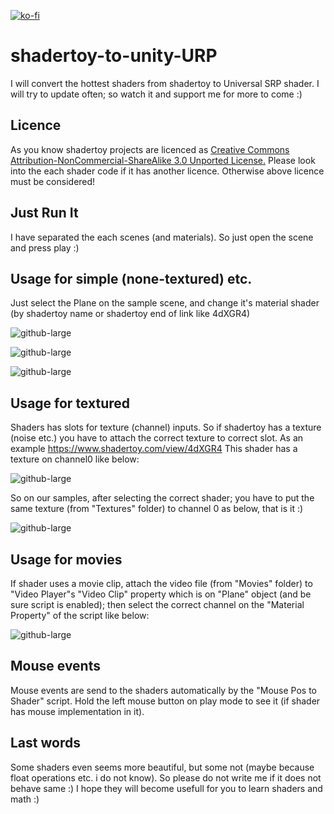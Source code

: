 [![ko-fi](https://www.ko-fi.com/img/githubbutton_sm.svg)](https://ko-fi.com/G2G81V6UH)

# shadertoy-to-unity-URP
I will convert the hottest shaders from shadertoy to Universal SRP shader. I will try to update often; so watch it and support me for more to come :)

## Licence
As you know shadertoy projects are licenced as
[Creative Commons Attribution-NonCommercial-ShareAlike 3.0 Unported License.](https://creativecommons.org/licenses/by-nc-sa/3.0/deed.en_US)
Please look into the each shader code if it has another licence. Otherwise above licence must be considered!

## Just Run It

I have separated the each scenes (and materials). So just open the scene and press play :)

## Usage for simple (none-textured) etc.

Just select the Plane on the sample scene, and change it's material shader (by shadertoy name or shadertoy end of link like 4dXGR4)

![github-large](https://github.com/umutbebek/shadertoy-to-unity-URP/blob/master/ScreenShots/plane.JPG)

![github-large](https://github.com/umutbebek/shadertoy-to-unity-URP/blob/master/ScreenShots/select.JPG)

![github-large](https://github.com/umutbebek/shadertoy-to-unity-URP/blob/master/ScreenShots/happy.jpg)

## Usage for textured

Shaders has slots for texture (channel) inputs. So if shadertoy has a texture (noise etc.) you have to attach the correct texture to correct slot.
As an example https://www.shadertoy.com/view/4dXGR4
This shader has a texture on channel0 like below:

![github-large](https://github.com/umutbebek/shadertoy-to-unity-URP/blob/master/ScreenShots/textureSSample.JPG)

So on our samples, after selecting the correct shader; you have to put the same texture (from "Textures" folder) to channel 0 as below, that is it :)

![github-large](https://github.com/umutbebek/shadertoy-to-unity-URP/blob/master/ScreenShots/texture.JPG)

## Usage for movies

If shader uses a movie clip, attach the video file (from "Movies" folder) to "Video Player"s "Video Clip" property which is on "Plane" object (and be sure script is enabled); then select the correct channel on the "Material Property" of the script like below:

![github-large](https://github.com/umutbebek/shadertoy-to-unity-URP/blob/master/ScreenShots/video.JPG)

## Mouse events

Mouse events are send to the shaders automatically by the "Mouse Pos to Shader" script. Hold the left mouse button on play mode to see it (if shader has mouse implementation in it).

## Last words

Some shaders even seems more beautiful, but some not (maybe because float operations etc. i do not know). So please do not write me if it does not behave same :) I hope they will become usefull for you to learn shaders and math :)
